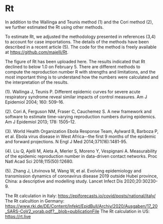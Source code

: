 # Rt

In addition to the Wallinga and Teunis method (1) and the Cori method (2), we further estimated the Rt using other methods.

To estimate Rt, we adjusted the methodology presented in references (3,4) to account for case importations. The details of the methods have been described in a recent
article (5). The code for the method is freely available at https://github.com/majelli/Rt.

The figure of Rt has been uploaded here. The results indicated that Rt declined to below 1.0 on February 5. There are different methods to compute the reproduction number R with strengths and limitations, and the most important thing is to understand how the numbers were calculated and the interpretation of the results.


(1). Wallinga J, Teunis P. Different epidemic curves for severe acute respiratory syndrome reveal similar impacts of control measures. Am J Epidemiol 2004; 160: 509–16.

(2). Cori A, Ferguson NM, Fraser C, Cauchemez S. A new framework and software to estimate time-varying reproduction numbers during epidemics. Am J Epidemiol 2013; 178: 1505–12.

(3). World Health Organization Ebola Response Team, Aylward B, Barboza P, et al. Ebola virus disease in West Africa--the first 9 months of the epidemic and forward projections. N Engl J Med 2014;371(16):1481-95.

(4). Liu Q, Ajelli M, Aleta A, Merler S, Moreno Y, Vespignani A. Measurability of the epidemic reproduction number in data-driven contact networks. Proc Natl Acad Sci 2018;115(50):12680.

(5). Zhang J, Litvinova M, Wang W, et al. Evolving epidemiology and transmission dynamics of coronavirus disease 2019 outside Hubei province, China: a descriptive and modelling study. Lancet Infect Dis 2020;20:30230-9.

The Rt calculation in Italy: https://epiforecasts.io/covid/posts/national/italy/
The Rt calcultion in Germany: https://www.rki.de/DE/Content/Infekt/EpidBull/Archiv/2020/Ausgaben/17_20_SARS-CoV2_vorab.pdf?__blob=publicationFile
The Rt calculation in US: https://rt.live
